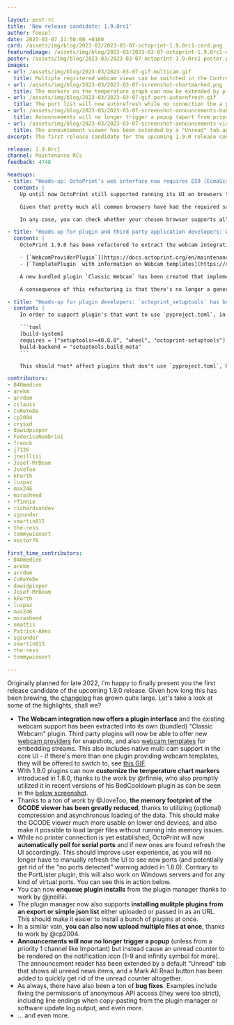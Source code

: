 ```yaml
---

layout: post-rc
title: 'New release candidate: 1.9.0rc1'
author: foosel
date: 2023-03-07 11:50:00 +0100
card: /assets/img/blog/2023-03/2023-03-07-octoprint-1.9.0rc1-card.png
featuredimage: /assets/img/blog/2023-03/2023-03-07-octoprint-1.9.0rc1-card.png
poster: /assets/img/blog/2023-03/2023-03-07-octoprint-1.9.0rc1-poster.png
images:
- url: /assets/img/blog/2023-03/2023-03-07-gif-multicam.gif
  title: Multiple registered webcam views can be switched in the Control tab.
- url: /assets/img/blog/2023-03/2023-03-07-screenshot-chartmarked.png
  title: The markers on the temperature graph can now be extended by plugins through a new event. Here you can see how the BedCooldown plugin by @rfinnie makes use of that to add a Cooldown marker.
- url: /assets/img/blog/2023-03/2023-03-07-gif-port-autorefresh.gif
  title: The port list will now autorefresh while no connection the a printer has yet been established.
- url: /assets/img/blog/2023-03/2023-03-07-screenshot-announcements-bubble.png
  title: Announcements will no longer trigger a popup (apart from priority announcements), but rather show up as a counter in the navbar.
- url: /assets/img/blog/2023-03/2023-03-07-screenshot-announcements-viewer.png
  title: The announcement viewer has been extended by a "Unread" tab and a "Mark all read" button.
excerpt: The first release candidate for the upcoming 1.9.0 release containing new features, improvements & bug fixes!

release: 1.9.0rc1
channel: Maintenance RCs
feedback: 4748

headsups:
- title: "Heads-up: OctoPrint's web interface now requires ES9 (EcmaScript 2018) support in your browser"
  content: |
    Up until now OctoPrint still supported running its UI on browsers that only supported EcmaScript 5 as released in 2009. However, given that based on [data about used browsers from the Anonymous Usage Tracking](https://data.octoprint.org/) **98.96% of all browsers used to access OctoPrint support ES9** and being able to use these features allows things like asynchronous GCODE loading in the viewer (see [#4559](https://github.com/OctoPrint/OctoPrint/pull/4559)) and in general very much improves development experience and speed, the decision has been made to greenlight the use of these features in OctoPrint's JS code base. 

    Given that pretty much all common browsers have had the required support for several years now, this change should not affect ~99% of all of you. For those 0.15% of you accessing the OctoPrint web interface with ancient browsers that don't yet have support this means it is time to upgrade. For those 0.89% of you accessing the OctoPrint web interface with browsers for which we do not know about support, it might also be time to upgrade. 

    In any case, you can check whether your chosen browser supports all the features that OctoPrint uses in core & bundled plugins by going to the new check page at [octoprint.org/browser-check/](https://octoprint.org/browser-check/). 

- title: "Heads-up for plugin and third party application developers: Webcam integration has moved to a plugin interface"
  content: |
    OctoPrint 1.9.0 has been refactored to extract the webcam integration into a new plugin type `WebcamProvider` as well as a `_webcam` template type. You may find the documentation of these here:

    - [`WebcamProviderPlugin`](https://docs.octoprint.org/en/maintenance/plugins/mixins.html#webcamproviderplugin)
    - [`TemplatePlugin` with information on Webcam templates](https://docs.octoprint.org/en/maintenance/plugins/mixins.html#octoprint.plugin.TemplatePlugin)

    A new bundled plugin `Classic Webcam` has been created that implements the existing webcam integration (mjpg/hls/beta webrtc support as well as snapshotting).

    A consequence of this refactoring is that there's no longer a general webcam configuration in the settings but rather now there are `WebcamProviderPlugin` specific settings per plugin. A backwards compatible compatibility layer has been added so that plugin's accessing any of the formerly available global webcam settings should still be able to access and change the data, however it should be considered deprecated and warnings will be logged. Please check your plugins and adjust as necessary when running on OctoPrint 1.9.0.

- title: "Heads-up for plugin developers: `octoprint_setuptools` has been extracted"
  content: |
    In order to support plugin's that want to use `pyproject.toml`, in which case current `pip` versions will build their package in isolated mode, leading to the required `octoprint_setuptools` dependency not being available and thus the install failing, `octoprint_setuptools` was extracted into its own pypi package to allow `pyproject.toml` based plugins to depend on it by adding this to `pyproject.toml`:

    ```toml
    [build-system]
    requires = ["setuptools>=40.8.0", "wheel", "octoprint-setuptools"]
    build-backend = "setuptools.build_meta"
    ```

    This should *not* affect plugins that don't use `pyproject.toml`, however like with every OctoPrint release candidate plugin developers are strongly advised to test installing their plugin under 1.9.0.

contributors:
- 040medien
- arekm
- arrdem
- cclauss
- CoReYeDe
- cp2004
- crysxd
- dawidpieper
- FedericoNembrini
- frenck
- j7126
- jneilliii
- Josef-MrBeam
- JoveToo
- kForth
- luzpaz
- max246
- msrasheed
- rfinnie
- richardsondev
- sgsunder
- smartin015
- the-ress
- tommywienert
- vector76

first_time_contributors:
- 040medien
- arekm
- arrdem
- CoReYeDe
- dawidpieper
- Josef-MrBeam
- kForth
- luzpaz
- max246
- msrasheed
- nmattis
- Patrick-Ames
- sgsunder
- smartin015
- the-ress
- tommywienert

---
```


Originally planned for late 2022, I'm happy to finally present you the first release candidate of the upcoming 1.9.0 release. Given how long this has been brewing, the [changelog](https://github.com/OctoPrint/OctoPrint/releases/tag/1.9.0rc1) has grown quite large. Let's take a look at some of the highlights, shall we?

* **The Webcam integration now offers a plugin interface** and the existing webcam support has been extracted into its own (bundled) "Classic Webcam" plugin. Third party plugins will now be able to offer new [webcam providers](https://docs.octoprint.org/en/maintenance/plugins/mixins.html#webcamproviderplugin) for snapshots, and also [webcam templates](https://docs.octoprint.org/en/maintenance/plugins/mixins.html#octoprint.plugin.TemplatePlugin) for embedding streams. This also includes native multi cam support in the core UI - if there's more than one plugin providing webcam templates, they will be offered to switch to, see [this GIF](#image-1).
* With 1.9.0 plugins can now **customize the temperature chart markers** introduced in 1.8.0, thanks to the work by @rfinnie, who also promptly utilized it in recent versions of his BedCooldown plugin as can be seen in the [below screenshot](#image-2).
* Thanks to a ton of work by @JoveToo, **the memory footprint of the GCODE viewer has been greatly reduced**, thanks to utilizing (optional) compression and asynchronous loading of the data. This should make the GCODE viewer much more usable on lower end devices, and also make it possible to load larger files without running into memory issues.
* While no printer connection is yet established, OctoPrint will now **automatically poll for serial ports** and if new ones are found refresh the UI accordingly. This should improve user experience, as you will no longer have to manually refresh the UI to see new ports (and potentially get rid of the "no ports detected" warning added in 1.8.0). Contrary to the PortLister plugin, this will also work on Windows servers and for any kind of virtual ports. You can see this in action below.
* You can now **enqueue plugin installs** from the plugin manager thanks to work by @jneilliii.
* The plugin manager now also supports **installing mulitple plugins from an export or simple json list** either uploaded or passed in as an URL. This should make it easier to install a bunch of plugins at once.
* In a similar vain, **you can also now upload multiple files at once**, thanks to work by @cp2004.
* **Announcements will now no longer trigger a popup** (unless from a priority 1 channel like Important) but instead cause an unread counter to be rendered on the notification icon (1-9 and infinity symbol for more). The announcement reader has been extended by a default "Unread" tab that shows all unread news items, and a Mark All Read button has been added to quickly get rid of the unread counter altogether.
* As always, there have also been a ton of **bug fixes**. Examples include fixing the permissions of anonymous API access (they were too strict), including line endings when copy-pasting from the plugin manager or software update log output, and even more.
* ... and even more.
